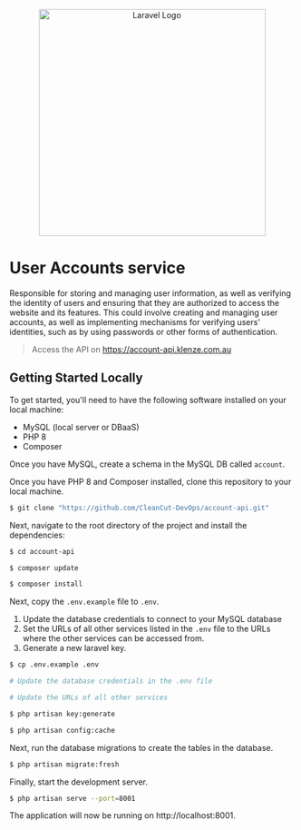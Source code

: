 <p align="center"><a href="https://laravel.com" target="_blank"><img src="https://raw.githubusercontent.com/laravel/art/master/logo-lockup/5%20SVG/2%20CMYK/1%20Full%20Color/laravel-logolockup-cmyk-red.svg" width="400" alt="Laravel Logo"></a></p>

# User Accounts service

Responsible for storing and managing user information, as well as verifying the identity of users and ensuring that they
are authorized to access the website and its features. This could involve creating and managing user accounts, as well
as implementing mechanisms for verifying users' identities, such as by using passwords or other forms of authentication.

> Access the API on https://account-api.klenze.com.au

## Getting Started Locally

To get started, you'll need to have the following software installed on your local machine:

-   MySQL (local server or DBaaS)
-   PHP 8
-   Composer

Once you have MySQL, create a schema in the MySQL DB called `account`.

Once you have PHP 8 and Composer installed, clone this repository to your local machine.

```bash
$ git clone "https://github.com/CleanCut-DevOps/account-api.git"
```

Next, navigate to the root directory of the project and install the dependencies:

```bash
$ cd account-api

$ composer update

$ composer install
```

Next, copy the `.env.example` file to `.env`.

1. Update the database credentials to connect to your MySQL database
2. Set the URLs of all other services listed in the `.env` file to the URLs where the other services can be accessed
   from.
3. Generate a new laravel key.

```bash
$ cp .env.example .env

# Update the database credentials in the .env file

# Update the URLs of all other services

$ php artisan key:generate

$ php artisan config:cache
```

Next, run the database migrations to create the tables in the database.

```bash
$ php artisan migrate:fresh
```

Finally, start the development server.

```bash
$ php artisan serve --port=8001
```

The application will now be running on http://localhost:8001.
